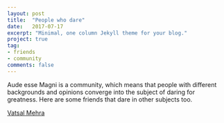 ```yaml
---
layout: post
title:  "People who dare"
date:   2017-07-17
excerpt: "Minimal, one column Jekyll theme for your blog."
project: true
tag:
- friends
- community
comments: false
---
```


Aude esse Magni is a community, which means that people with different backgrounds and opinions converge into the subject of daring for greatness. Here are some friends that dare in other subjects too.

[Vatsal Mehra](vatsalmehra.com)